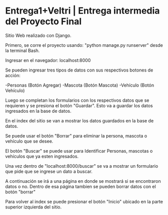 # Entrega1+Veltri | Entrega intermedia del Proyecto Final

Sitio Web realizado con Django.

Primero, se corre el proyecto usando: "python manage.py runserver" desde la terminal Bash.

Ingresar en el navegador: localhost:8000

Se pueden ingresar tres tipos de datos con sus respectivos botones de acción:

-Personas (Botón Agregar)
-Mascota (Botón Mascota)
-Vehículo (Botón Vehículo)

Luego se completan los formularios con los respectivos datos que se requieren y se presiona el botón "Guardar". Esto va a guardar los datos ingresados en la base de datos.

En el index del sitio se van a mostrar los datos guardados en la base de datos.

Se puede usar el botón "Borrar" para eliminar la persona, mascota o vehículo que se desee.

El botón "Buscar" se puede usar para Identificar Personas, mascotas o vehículos que ya esten ingresados.

Una vez dentro de "localhost:8000/buscar" se va a mostrar un formulario que pide que se ingrese un dato a buscar.

A continuación se irá a una página en donde se mostrará si se encontraron datos o no. Dentro de esa página tambien se pueden borrar datos con el botón "borrar"

Para volver al index se puede presionar el botón "Inicio" ubicado en la parte superior izquierda del sitio.
